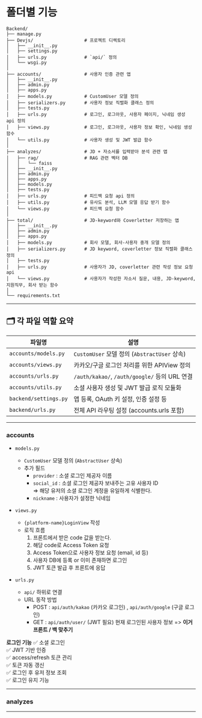 # 폴더별 기능

```
Backend/
├── manage.py
├── Devjs/                   # 프로젝트 디렉토리
│   ├── __init__.py
│   ├── settings.py        
│   ├── urls.py              # `api/` 정의
│   └── wsgi.py
│
├── accounts/                # 사용자 인증 관련 앱
│   ├── __init__.py
│   ├── admin.py
│   ├── apps.py
│   ├── models.py            # CustomUser 모델 정의
│   ├── serializers.py       # 사용자 정보 직렬화 클래스 정의
│   ├── tests.py
│   ├── urls.py              # 로그인, 로그아웃, 사용자 페이지, 닉네임 생성 api 정의
│   ├── views.py             # 로그인, 로그아웃, 사용자 정보 확인, 닉네임 생성 함수
│   └── utils.py             # 사용자 생성 및 JWT 발급 함수
│
├── analyzes/                # JD + 자소서를 입력받아 분석 관련 앱
│   ├── rag/                 # RAG 관련 벡터 DB
│   │   └── faiss
│   ├── __init__.py
│   ├── admin.py
│   ├── apps.py           
│   ├── models.py
│   ├── tests.py
│   ├── urls.py              # 피드백 요청 api 정의
│   ├── utils.py             # 유사도 분석, LLM 모델 응답 받기 함수
│   └── views.py             # 피드백 요청 함수
│
├── total/                   # JD-keyword와 Coverletter 저장하는 앱
│   ├── __init__.py
│   ├── admin.py
│   ├── apps.py
│   ├── models.py            # 회사 모델, 회사-사용자 중개 모델 정의
│   ├── serializers.py       # JD keyword, coverletter 정보 직렬화 클래스 정의
│   ├── tests.py
│   ├── urls.py              # 사용자가 JD, coverletter 관련 작성 정보 요청 api
│   └── views.py             # 사용자가 작성한 자소서 질문, 내용, JD-keyword, 지원직무, 회사 받는 함수
│
└── requirements.txt
```

---

## 🗂️ 각 파일 역할 요약

| 파일명 | 설명 |
|--------|------|
| `accounts/models.py` | `CustomUser` 모델 정의 (`AbstractUser` 상속) |
| `accounts/views.py` | 카카오/구글 로그인 처리를 위한 APIView 정의 |
| `accounts/urls.py` | `/auth/kakao/`, `/auth/google/` 등의 URL 연결 |
| `accounts/utils.py` | 소셜 사용자 생성 및 JWT 발급 로직 모듈화 |
| `backend/settings.py` | 앱 등록, OAuth 키 설정, 인증 설정 등 |
| `backend/urls.py` | 전체 API 라우팅 설정 (accounts.urls 포함) |

---

### accounts

- `models.py`
    - `CustomUser` 모델 정의 (`AbstractUser` 상속)
    - 추가 필드
        - `provider` : 소셜 로그인 제공자 이름
        - `social_id` : 소셜 로그인 제공자 보내주는 고유 사용자 ID  
        => 해당 유저의 소셜 로그인 계정을 유일하게 식별한다.
        - `nickname` : 사용자가 설정한 닉네임

- `views.py`
    - `{platform-name}LoginView` 작성
    - 로직 흐름
        1. 프론트에서 받은 code 값을 받는다.
        2. 해당 code로 Access Token 요청
        3. Access Token으로 사용자 정보 요청 (email, id 등)
        4. 사용자 DB에 등록 or 이미 존재하면 로그인
        5. JWT 토큰 발급 후 프론트에 응답


- `urls.py`
    - `api/` 하위로 연결
    - URL 동작 방법
        - POST : `api/auth/kakao` (카카오 로그인) , `api/auth/google` (구글 로그인)
        - GET : `api/auth/user/` (JWT 필요) 현재 로그인된 사용자 정보 => **이거 프론트 / 백 맞추기**


**로그인 기능** 
✅ 소셜 로그인  
✅ JWT 기반 인증  
✅ access/refresh 토큰 관리  
✅ 토큰 자동 갱신  
✅ 로그인 후 유저 정보 조회  
✅ 로그인 유지 기능  


---

### analyzes

---


